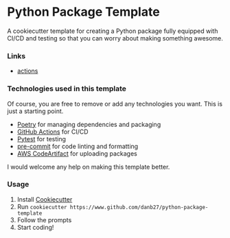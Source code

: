 # Python Package Template
A cookiecutter template for creating a Python package fully equipped with CI/CD and testing so that you can worry about making something awesome.

### Links
- [actions](https://github.com/danb27/reusable-actions)

### Technologies used in this template
Of course, you are free to remove or add any technologies you want. This is just a starting point.

- [Poetry](https://python-poetry.org/) for managing dependencies and packaging
- [GitHub Actions](https://docs.github.com/en/actions) for CI/CD
- [Pytest](https://docs.pytest.org/en/stable/) for testing
- [pre-commit](https://pre-commit.com/) for code linting and formatting
- [AWS CodeArtifact](https://aws.amazon.com/codeartifact/) for uploading packages

I would welcome any help on making this template better.

### Usage
1. Install [Cookiecutter](https://cookiecutter.readthedocs.io/en/stable/README.html#installation)
2. Run `cookiecutter https://www.github.com/danb27/python-package-template`
3. Follow the prompts
4. Start coding!
